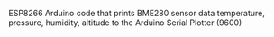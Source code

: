 ESP8266 Arduino code that prints BME280 sensor data temperature, pressure, humidity, altitude to the Arduino Serial Plotter (9600)
